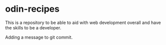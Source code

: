 # odin-recipes

This is a repository to be able to aid with web development overall and have the skills to be a developer.

Adding a message to git commit.